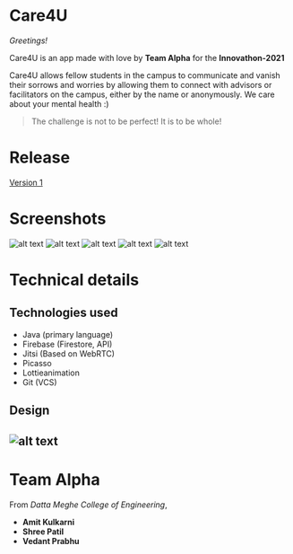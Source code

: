 # Care4U
*Greetings!*

Care4U is an app made with love by **Team Alpha** for the **Innovathon-2021**

Care4U allows fellow students in the campus to communicate and vanish their sorrows and worries by allowing them to connect with advisors or facilitators on the campus, either by the name or anonymously.  We care about your mental health :)
> The challenge is not to be perfect! It is to be whole!

# Release
[Version 1](https://github.com/CrystalSage/innovathon-2021/releases/download/v1/Care4U.apk)

# Screenshots

![alt text](https://raw.githubusercontent.com/CrystalSage/innovathon-2021/master/screenshots/cloud.png)
![alt text](https://raw.githubusercontent.com/CrystalSage/innovathon-2021/master/rn.png)
![alt text](https://raw.githubusercontent.com/CrystalSage/innovathon-2021/master/screenshots/register.png)
![alt text](https://raw.githubusercontent.com/CrystalSage/innovathon-2021/master/screenshots/home.jpeg)
![alt text](https://raw.githubusercontent.com/CrystalSage/innovathon-2021/master/jitsi.jpeg)



# Technical details
## Technologies used
- Java (primary language)
- Firebase (Firestore, API)
- Jitsi (Based on WebRTC)
- Picasso
- Lottieanimation
- Git (VCS)

## Design
![alt text](https://raw.githubusercontent.com/CrystalSage/innovathon-2021/master/screenshots/care4u.png)
---


# Team Alpha
From *Datta Meghe College of Engineering*,
- **Amit Kulkarni**
- **Shree Patil**
- **Vedant Prabhu**

